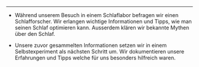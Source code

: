 ***

- Während unserem Besuch in einem Schlaflabor befragen wir einen Schlafforscher. Wir erlangen wichtige Informationen und Tipps, wie man seinen Schlaf optimieren kann. Ausserdem klären wir bekannte Mythen über den Schlaf.

- Unsere zuvor gesammelten Informationen setzen wir in einem Selbstexperiment als nächsten Schritt um. Wir dokumentieren unsere Erfahrungen und Tipps welche für uns besonders hilfreich waren.